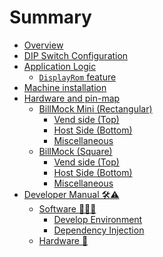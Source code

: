 <!--
SPDX-FileCopyrightText: © 2023 Jinwoo Park (pmnxis@gmail.com)

SPDX-License-Identifier: MIT OR Apache-2.0
-->

# Summary

- [Overview](./overview.md)
- [DIP Switch Configuration](./dip_switch.md)
- [Application Logic](./application.md)
    - [`DisplayRom` feature](./feature_disp_rom.md)
- [Machine installation](./installation.md)
- [Hardware and pin-map](./port_overview.md)
    - [BillMock Mini (Rectangular)](./port_04_mini_overview.md)
        - [Vend side (Top)](./port_04_mini_vend_side.md)
        - [Host Side (Bottom)](./port_04_mini_host_side.md)
        - [Miscellaneous](./port_04_mini_etc.md)
    - [BillMock (Square)](./port_04_overview.md)
        - [Vend side (Top)](./port_vend_side.md)
        - [Host Side (Bottom)](./port_host_side.md)
        - [Miscellaneous](./port_etc.md)
- [Developer Manual 🛠️⚠️](./dev_manual.md)
    - [Software 👨🏽‍💻](./dev/software.md)
        - [Develop Environment](./dev/develop_environment.md)
        - [Dependency Injection](./dev/dependency_injection.md)
    - [Hardware 🔩](./dev/hardware.md)
